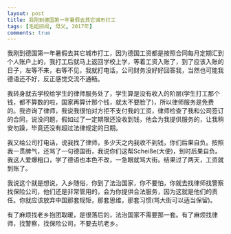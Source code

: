 ```yaml
---
layout: post
title: 我刚到德国第一年暑假去其它城市打工
tags: [毛姐旧闻, 母父, 2017年]
comments: true
---
```


我刚到德国第一年暑假去其它城市打工，因为德国工资都是按照合同每月定期汇到个人账户上的，我打工后就马上返回学校上学，等着工资入账了，到了应该入账的日子，左等不来，右等不见，我就打电话，公司财务没好好回答我，当然也可能我德语还不好，反正感觉交流不通畅。

我转身就去学校给学生的律师服务处了，学生算是没有收入的阶层(学生打工那个钱，都不算数的啦，国家再算计那个钱，就太不要脸了)，所以律师服务是免费的。我咨询了律师，我说我很怕对方拒不支付我的工资，律师检查了我和公司签订的合同，说没问题，假如过了一定期限还没收到钱，他会为我提供服务的，让我稍安勿躁，毕竟还没有超过法律规定的日期。

我又给公司打电话，说我找了律师，多少天之内我收不到钱，你们后果自负。按照我一贯脾气，还骂了一句德国街，我说你们这帮Scheiße(大便)，到时后果自负。我这人爱爆粗口，学了德语也本色不改，一急眼就骂大街。结果过了两天，工资就到账了。

我说这个就是想说，入乡随俗，你到了法治国家，你不要怕，你就去找律师找警察找保险公司，他们还是非常管用的，会为你提供合法服务，因为这就是他们的责任。你就应该放弃中国那套规矩，那套思维，那套习惯(骂大街可以适当保留)。

有了麻烦找老乡抱团取暖，是很落后的，法治国家不需要那一套。有了麻烦找律师，找警察，找保险公司，不要去坑老乡。
